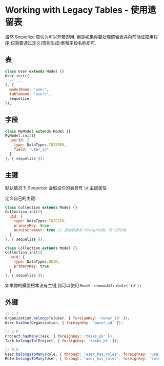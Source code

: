 # Working with Legacy Tables - 使用遗留表

虽然 Sequelize 自认为可以开箱即用, 但是如果你要处理遗留表并向前验证应用程序,仅需要通过定义(否则生成)表和字段名称即可.

## 表

```js
class User extends Model {}
User.init({
  // ...
}, {
  modelName: 'user',
  tableName: 'users',
  sequelize,
});
```

## 字段

```js
class MyModel extends Model {}
MyModel.init({
  userId: {
    type: DataTypes.INTEGER,
    field: 'user_id'
  }
}, { sequelize });
```

## 主键

默认情况下,Sequelize 会假设你的表具有 `id` 主键属性.

定义自己的主键:

```js
class Collection extends Model {}
Collection.init({
  uid: {
    type: DataTypes.INTEGER,
    primaryKey: true,
    autoIncrement: true // 自动转换为 PostgreSQL 的 SERIAL
  }
}, { sequelize });

class Collection extends Model {}
Collection.init({
  uuid: {
    type: DataTypes.UUID,
    primaryKey: true
  }
}, { sequelize });
```

如果你的模型根本没有主键,则可以使用 `Model.removeAttribute('id');`

## 外键

```js
// 1:1
Organization.belongsTo(User, { foreignKey: 'owner_id' });
User.hasOne(Organization, { foreignKey: 'owner_id' });

// 1:M
Project.hasMany(Task, { foreignKey: 'tasks_pk' });
Task.belongsTo(Project, { foreignKey: 'tasks_pk' });

// N:M
User.belongsToMany(Role, { through: 'user_has_roles', foreignKey: 'user_role_user_id' });
Role.belongsToMany(User, { through: 'user_has_roles', foreignKey: 'roles_identifier' });
```
